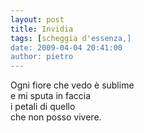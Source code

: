```yaml
---
layout: post
title: Invidia
tags: [scheggia d'essenza,]
date: 2009-04-04 20:41:00
author: pietro
---
```

Ogni fiore che vedo è sublime<br/>e mi sputa in faccia<br/>i petali di quello<br/>che non posso vivere.
